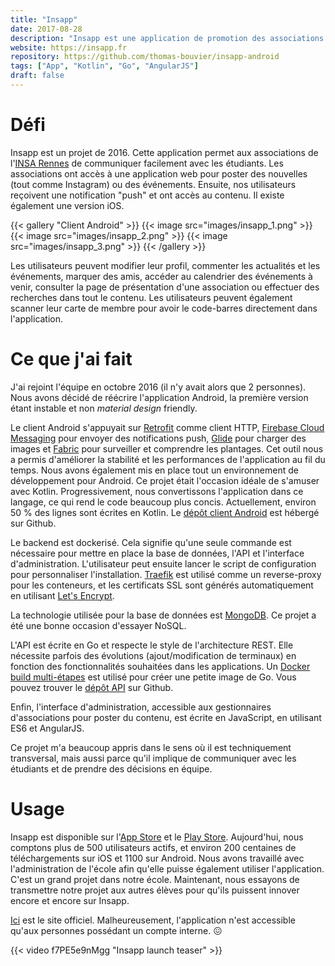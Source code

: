 ```yaml
---
title: "Insapp"
date: 2017-08-28
description: "Insapp est une application de promotion des associations au sein de l'INSA Rennes."
website: https://insapp.fr
repository: https://github.com/thomas-bouvier/insapp-android
tags: ["App", "Kotlin", "Go", "AngularJS"]
draft: false
---
```


# Défi

Insapp est un projet de 2016. Cette application permet aux associations de l'[INSA Rennes](https://www.insa-rennes.fr) de communiquer facilement avec les étudiants. Les associations ont accès à une application web pour poster des nouvelles (tout comme Instagram) ou des événements. Ensuite, nos utilisateurs reçoivent une notification "push" et ont accès au contenu. Il existe également une version iOS.

{{< gallery "Client Android" >}}
  {{< image src="images/insapp_1.png" >}}
  {{< image src="images/insapp_2.png" >}}
  {{< image src="images/insapp_3.png" >}}
{{< /gallery >}}

Les utilisateurs peuvent modifier leur profil, commenter les actualités et les événements, marquer des amis, accéder au calendrier des événements à venir, consulter la page de présentation d'une association ou effectuer des recherches dans tout le contenu. Les utilisateurs peuvent également scanner leur carte de membre pour avoir le code-barres directement dans l'application.

# Ce que j'ai fait

J'ai rejoint l'équipe en octobre 2016 (il n'y avait alors que 2 personnes). Nous avons décidé de réécrire l'application Android, la première version étant instable et non <em>material design</em> friendly.

Le client Android s'appuyait sur [Retrofit](http://square.github.io/retrofit) comme client HTTP, [Firebase Cloud Messaging](https://firebase.google.com/products/cloud-messaging) pour envoyer des notifications push, [Glide](https://bumptech.github.io/glide) pour charger des images et [Fabric](https://get.fabric.io) pour surveiller et comprendre les plantages. Cet outil nous a permis d'améliorer la stabilité et les performances de l'application au fil du temps. Nous avons également mis en place tout un environnement de développement pour Android. Ce projet était l'occasion idéale de s'amuser avec Kotlin. Progressivement, nous convertissons l'application dans ce langage, ce qui rend le code beaucoup plus concis. Actuellement, environ 50 % des lignes sont écrites en Kotlin. Le [dépôt client Android](https://github.com/thomas-bouvier/insapp-android) est hébergé sur Github.

Le backend est dockerisé. Cela signifie qu'une seule commande est nécessaire pour mettre en place la base de données, l'API et l'interface d'administration. L'utilisateur peut ensuite lancer le script de configuration pour personnaliser l'installation. [Traefik](https://traefik.io/) est utilisé comme un reverse-proxy pour les conteneurs, et les certificats SSL sont générés automatiquement en utilisant [Let's Encrypt](https://letsencrypt.org/).

La technologie utilisée pour la base de données est [MongoDB](https://www.mongodb.com/). Ce projet a été une bonne occasion d'essayer NoSQL.

L'API est écrite en Go et respecte le style de l'architecture REST. Elle nécessite parfois des évolutions (ajout/modification de terminaux) en fonction des fonctionnalités souhaitées dans les applications. Un [Docker build multi-étapes](https://docs.docker.com/develop/develop-images/multistage-build/#use-multi-stage-builds) est utilisé pour créer une petite image de Go. Vous pouvez trouver le [dépôt API](https://github.com/thomas-bouvier/insapp-go) sur Github.

Enfin, l'interface d'administration, accessible aux gestionnaires d'associations pour poster du contenu, est écrite en JavaScript, en utilisant ES6 et AngularJS.

Ce projet m'a beaucoup appris dans le sens où il est techniquement transversal, mais aussi parce qu'il implique de communiquer avec les étudiants et de prendre des décisions en équipe.

# Usage

Insapp est disponible sur l'[App Store](https://apps.apple.com/fr/app/insapp/id1159630227) et le [Play Store](https://play.google.com/store/apps/details?id=fr.insapp.insapp). Aujourd'hui, nous comptons plus de 500 utilisateurs actifs, et environ 200 centaines de téléchargements sur iOS et 1100 sur Android. Nous avons travaillé avec l'administration de l'école afin qu'elle puisse également utiliser l'application. C'est un grand projet dans notre école. Maintenant, nous essayons de transmettre notre projet aux autres élèves pour qu'ils puissent innover encore et encore sur Insapp.

[Ici](https://insapp.fr) est le site officiel. Malheureusement, l'application n'est accessible qu'aux personnes possédant un compte interne. 😖

{{< video f7PE5e9nMgg "Insapp launch teaser" >}}
